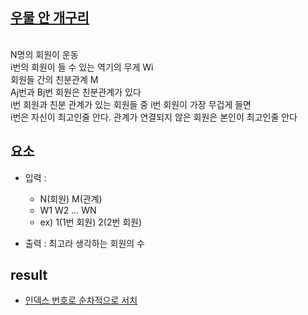 
## [우물 안 개구리](https://softeer.ai/practice/info.do?idx=1&eid=394)

<br/> N명의 회원이 운동
<br/> i번의 회원이 들 수 있는 역기의 무게 Wi
<br/> 회원들 간의 친분관계 M
<br/> Aj번과 Bj번 회원은 친분관계가 있다
<br/> i번 회원과 친분 관계가 있는 회원들 중 i번 회원이 가장 무겁게 들면
<br/> i번은 자신이 최고인줄 안다. 관계가 연결되지 않은 회원은 본인이 최고인줄 안다

## 요소

- 입력 : 
    * N(회원) M(관계)
    * W1 W2 ... WN
    * ex) 1(1번 회원) 2(2번 회원)

- 출력 : 최고라 생각하는 회원의 수

## result

- [인덱스 번호로 순차적으로 서치](/wellFrog/wellFrog.py)
    <br/>ㅤㅤㅤㅤㅤㅤ